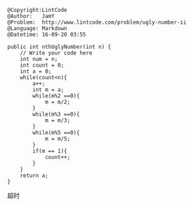 ```
@Copyright:LintCode
@Author:   JamY
@Problem:  http://www.lintcode.com/problem/ugly-number-ii
@Language: Markdown
@Datetime: 16-09-20 03:55
```

    public int nthUglyNumber(int n) {
        // Write your code here
        int num = n;
        int count = 0;
        int a = 0;
        while(count<n){
            a++;
            int m = a;
            while(m%2 ==0){
                m = m/2;
            }
            while(m%3 ==0){
                m = m/3;
            }
            while(m%5 ==0){
                m = m/5;
            }
            if(m == 1){
                count++;
            }
        }
        return a;
    }
超时